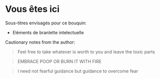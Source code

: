 # Vous êtes ici <emoji poop>

Sous-titres envisagés pour ce bouquin:
- Eléments de branlette intelectuelle

Cautionary notes from the author:

> Feel free to take whatever is worth to you and leave the toxic parts

> EMBRACE POOP OR BURN IT WITH FIRE

> I need not fearful guidance but guidance to overcome fear

